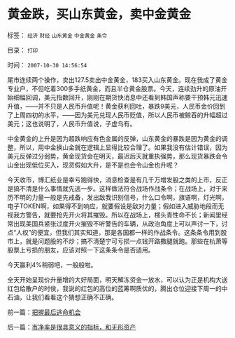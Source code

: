 # 黄金跌，买山东黄金，卖中金黄金

标签： `经济` `财经` `山东黄金` `中金黄金` `条令` 

目录： `打印`

时间： `2007-10-30 14:56:54`

尾市连续两个操作，卖出127.5卖出中金黄金，183买入山东黄金。现在我成了黄金专业户，不但吃着300多手纸黄金，而且半仓黄金股票。今天，连续劲升的原油开始细幅回调，美元指数回升，刚刚在期货快消息中还看到韩国声称要干预韩元迅速升值，——并不只是人民币升值呢！黄金获利回吐，暴跌9美元，人民币金价回到了上周四初的水平，——因为美元兑现人民币贬值，所以人民币被鲸吞的升幅超过美元；这也说明了，人民币升值说，子虚乌有。

中金黄金的上升是因为超跌响应有色金属的反弹，山东黄金的暴跌是因为黄金的调整，所以，用中金换山金就在逻辑上显得比较合理了。如果我没有估计错误，因为美元反弹过分弱势，黄金现货会在明天，最迟后天就重执强势，那么现货暴跌会令山金出现低位买入，现货假如大升，是不是也会令山金也升呢？

今天收市，博汇纸业是幸亏跑得快，消息检查是有几千万增发股之类的上市，反正是搞不清是什么事情就先逃一步。这样做法符合战场作战条令；在战场上，对于来历不明的力量一般是先戒备，发出敌我识别信号，什么口令啊，旗语啊，灯光啊，电子TOKEN啊，如果得不到响应，就要假设是敌对力量；假如进入威胁地段而无视我方警告，就要抢先开火将其摧毁。所以在战场上，楞头青性命不长；新闻里经常出现美国兵紧张过度开火摧毁不听警告的车辆，从政治角度上可以声讨一下，讨点“人权”的便宜，但我们其实知道，那是各国都一样的作战条令。这条条令用到股市上，就是问题股的不炒；搞不清楚宁可亏损一点钱开路撒腿就跑。那些在杭萧等股票上亏损的朋友，应该对照一下这条条令是否适用。

今天赢利4%稍弱吧，一般般啦。

全天开始呈现价升量增的大好局面，明天解冻资金一放水，可以认为正是机构大送红包给散户的时侯，我说的红包的高位的蓝筹啊质优的，腾出仓位迎接下周一的中石油，让我们看看这个猜想正确不正确。



前一篇：[把握最后逃命机会](../../../2007/10/29/把握最后逃命机会.md)

后一篇：[市净率是很具意义的指标，和无形资产](../../../2007/10/31/市净率是很具意义的指标，和无形资产.md)
